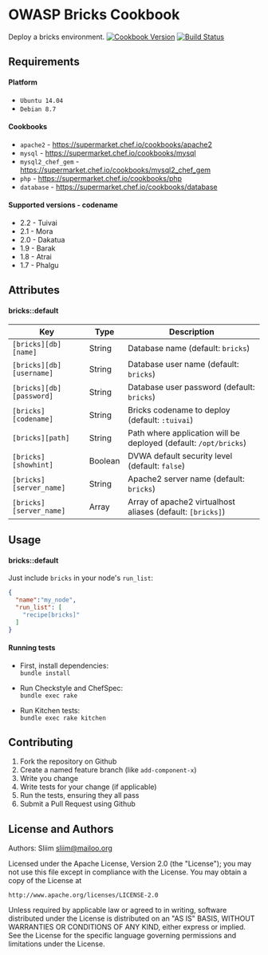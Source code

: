 OWASP Bricks Cookbook
=============
Deploy a bricks environment.
[![Cookbook Version](https://img.shields.io/cookbook/v/bricks.svg)](https://community.opscode.com/cookbooks/bricks) [![Build Status](https://secure.travis-ci.org/wargames-cookbooks/bricks.png)](http://travis-ci.org/wargames-cookbooks/bricks)

Requirements
------------

#### Platform
- `Ubuntu 14.04`
- `Debian 8.7`

#### Cookbooks
- `apache2` - https://supermarket.chef.io/cookbooks/apache2
- `mysql` - https://supermarket.chef.io/cookbooks/mysql
- `mysql2_chef_gem` - https://supermarket.chef.io/cookbooks/mysql2_chef_gem
- `php` - https://supermarket.chef.io/cookbooks/php
- `database` - https://supermarket.chef.io/cookbooks/database

#### Supported versions - codename
- 2.2 - Tuivai
- 2.1 - Mora
- 2.0 - Dakatua
- 1.9 - Barak
- 1.8 - Atrai
- 1.7 - Phalgu


Attributes
----------
#### bricks::default
| Key                               | Type   |  Description                                             |
| ------------------------ | ------- | ---------------------------------------------------------------- |
| `[bricks][db][name]`     | String  | Database name (default: `bricks`)                                |
| `[bricks][db][username]` | String  | Database user name (default: `bricks`)                           |
| `[bricks][db][password]` | String  | Database user password (default: `bricks`)                       |
| `[bricks][codename]`     | String  | Bricks codename to deploy (default: `:tuivai`)                   |
| `[bricks][path]`         | String  | Path where application will be deployed (default: `/opt/bricks`) |
| `[bricks][showhint]`     | Boolean | DVWA default security level (default: `false`)                   |
| `[bricks][server_name]`  | String  | Apache2 server name (default: `bricks`)                          |
| `[bricks][server_name]`  | Array   | Array of apache2 virtualhost aliases (default: `[bricks]`)       |

Usage
-----
#### bricks::default

Just include `bricks` in your node's `run_list`:

```json
{
  "name":"my_node",
  "run_list": [
    "recipe[bricks]"
  ]
}
```

#### Running tests

- First, install dependencies:  
`bundle install`

- Run Checkstyle and ChefSpec:  
`bundle exec rake`

- Run Kitchen tests:  
`bundle exec rake kitchen`  

Contributing
------------
1. Fork the repository on Github
2. Create a named feature branch (like `add-component-x`)
3. Write you change
4. Write tests for your change (if applicable)
5. Run the tests, ensuring they all pass
6. Submit a Pull Request using Github

License and Authors
-------------------
Authors: Sliim <sliim@mailoo.org> 

Licensed under the Apache License, Version 2.0 (the "License"); you may not use this file except in compliance with the License. You may obtain a copy of the License at

    http://www.apache.org/licenses/LICENSE-2.0

Unless required by applicable law or agreed to in writing, software distributed under the License is distributed on an "AS IS" BASIS, WITHOUT WARRANTIES OR CONDITIONS OF ANY KIND, either express or implied. See the License for the specific language governing permissions and limitations under the License.
